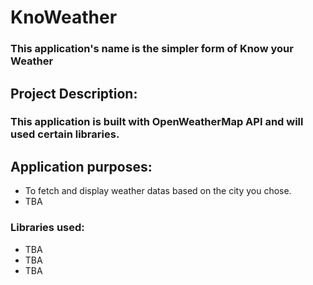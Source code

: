 #  KnoWeather
### This application's name is the simpler form of Know your Weather


## Project Description:
### This application is built with OpenWeatherMap API and will used certain libraries. 


## Application purposes:

- To fetch and display weather datas based on the city you chose. 
- TBA

### Libraries used:

- TBA
- TBA
- TBA



